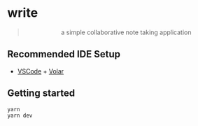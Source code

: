 # write
<center>

> a simple collaborative note taking application

</center>

## Recommended IDE Setup

- [VSCode](https://code.visualstudio.com/) + [Volar](https://marketplace.visualstudio.com/items?itemName=johnsoncodehk.volar)

## Getting started

```bash
yarn
yarn dev
```